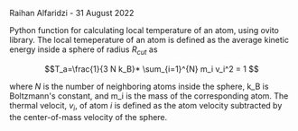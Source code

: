 <!-- PARTICLE TEMPERATURE -->
Raihan Alfaridzi - 31 August 2022

Python function for calculating local temperature of an atom, using ovito library. The local temeperature of an atom is defined as the average kinetic energy inside a sphere of radius $R_{cut}$ as

$$T_a=\frac{1}{3 N k_B}* \sum_{i=1}^{N} m_i v_i^2 = 1 $$

where $N$ is the number of neighboring atoms inside the sphere, k_B is Boltzmann's constant, and m_i is the mass of the corresponding atom. The thermal velocit, $v_i$, of atom $i$ is defined as the atom velocity subtracted by the center-of-mass velocity of the sphere.
